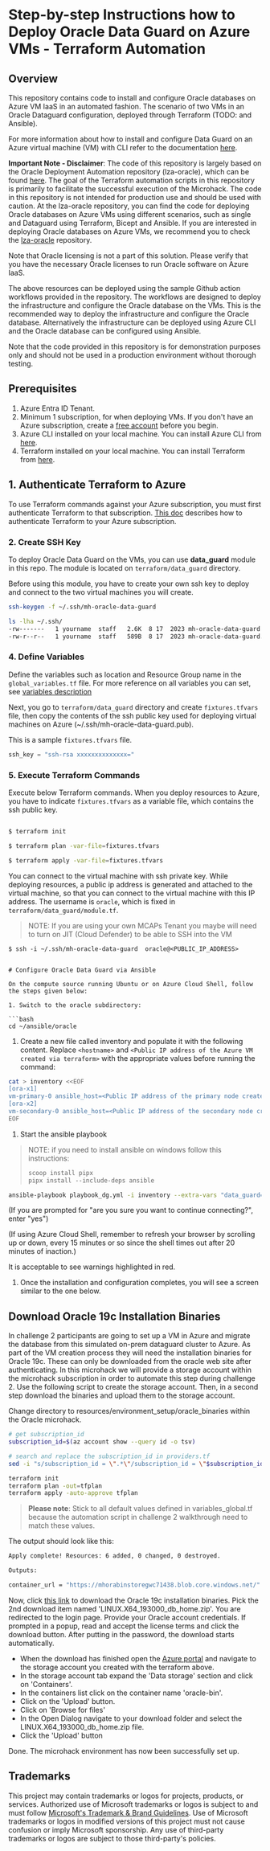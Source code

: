 # Step-by-step Instructions how to Deploy Oracle Data Guard on Azure VMs - Terraform Automation

## Overview

This repository contains code to install and configure Oracle databases on Azure VM IaaS in an automated fashion. The scenario of two VMs in an Oracle Dataguard configuration, deployed through Terraform  (TODO: and Ansible).

For more information about how to install and configure Data Guard on an Azure virtual machine (VM) with CLI refer to the documentation [here](https://docs.microsoft.com/en-us/azure/virtual-machines/linux/oracle-dataguard).

__Important Note - Disclaimer__: The code of this repository is largely based on the Oracle Deployment Automation repository (lza-oracle), which can be found [here](https://github.com/Azure/lza-oracle). The goal of the Terraform automation scripts in this repository is primarily to facilitate the successful execution of the Microhack. The code in this repository is not intended for production use and should be used with caution.
At the lza-oracle repository, you can find the code for deploying Oracle databases on Azure VMs using different scenarios, such as single and Dataguard using Terraform, Bicept and Ansible.
If you are interested in deploying Oracle databases on Azure VMs, we recommend you to check the [lza-oracle](https://github.com/Azure/lza-oracle) repository.

Note that Oracle licensing is not a part of this solution. Please verify that you have the necessary Oracle licenses to run Oracle software on Azure IaaS.


The above resources can be deployed using the sample Github action workflows provided in the repository. The workflows are designed to deploy the infrastructure and configure the Oracle database on the VMs. This is the recommended way to deploy the infrastructure and configure the Oracle database. Alternatively the infrastructure can be deployed using Azure CLI and the Oracle database can be configured using Ansible.

Note that the code provided in this repository is for demonstration purposes only and should not be used in a production environment without thorough testing.

## Prerequisites

1. Azure Entra ID Tenant.
2. Minimum 1 subscription, for when deploying VMs. If you don't have an Azure subscription, create a [free account](https://azure.microsoft.com/en-us/free/?ref=microsoft.com&utm_source=microsoft.com&utm_medium=docs&utm_campaign=visualstudio) before you begin.
3. Azure CLI installed on your local machine. You can install Azure CLI from [here](https://docs.microsoft.com/en-us/cli/azure/install-azure-cli).
4. Terraform installed on your local machine. You can install Terraform from [here](https://learn.hashicorp.com/tutorials/terraform/install-cli).


## 1. Authenticate Terraform to Azure

To use Terraform commands against your Azure subscription, you must first authenticate Terraform to that subscription. [This doc](https://learn.microsoft.com/en-us/azure/developer/terraform/authenticate-to-azure?tabs=bash) describes how to authenticate Terraform to your Azure subscription.

### 2. Create SSH Key

To deploy Oracle Data Guard on the VMs, you can use **data_guard** module in this repo. The module is located on `terraform/data_guard` directory.

Before using this module, you have to create your own ssh key to deploy and connect to the two virtual machines you will create.

```bash
ssh-keygen -f ~/.ssh/mh-oracle-data-guard

ls -lha ~/.ssh/
-rw-------   1 yourname  staff   2.6K  8 17  2023 mh-oracle-data-guard
-rw-r--r--   1 yourname  staff   589B  8 17  2023 mh-oracle-data-guard.pub
```

### 4. Define Variables

Define the variables such as location and Resource Group name in the `global_variables.tf` file. For more reference on all variables you can set, see [variables description](variables.md)

Next, you go to `terraform/data_guard` directory and create `fixtures.tfvars` file, then copy the contents of the ssh public key used for deploying virtual machines on Azure (~/.ssh/mh-oracle-data-guard.pub).

This is a sample `fixtures.tfvars` file. 

```tf:fixtures.tfvars
ssh_key = "ssh-rsa xxxxxxxxxxxxxx="
```
### 5. Execute Terraform Commands
Execute below Terraform commands. When you deploy resources to Azure, you have to indicate `fixtures.tfvars` as a variable file, which contains the ssh public key.

```bash

$ terraform init

$ terraform plan -var-file=fixtures.tfvars

$ terraform apply -var-file=fixtures.tfvars
```

You can connect to the virtual machine with ssh private key. While deploying resources, a public ip address is generated and attached to the virtual machine, so that you can connect to the virtual machine with this IP address. The username is `oracle`, which is fixed in `terraform/data_guard/module.tf`.

> NOTE: If you are using your own MCAPs Tenant you maybe will need to turn on JIT (Cloud Defender) to be able to SSH into the VM

```
$ ssh -i ~/.ssh/mh-oracle-data-guard  oracle@<PUBLIC_IP_ADDRESS>


# Configure Oracle Data Guard via Ansible

On the compute source running Ubuntu or on Azure Cloud Shell, follow the steps given below:

1. Switch to the oracle subdirectory:

```bash
cd ~/ansible/oracle
```

1. Create a new file called inventory and populate it with the following content. Replace `<hostname>` and `<Public IP address of the Azure VM created via terraform>` with the appropriate values before running the command:

```bash
cat > inventory <<EOF
[ora-x1]
vm-primary-0 ansible_host=<Public IP address of the primary node created via terraform or Bicep>  ansible_ssh_private_key_file=~/.ssh/mh-oracle-data-guard ansible_user=oracle
[ora-x2]
vm-secondary-0 ansible_host=<Public IP address of the secondary node created via terraform or Bicep>   ansible_ssh_private_key_file=~/.ssh/mh-oracle-data-guard ansible_user=oracle
EOF
```

1. Start the ansible playbook

> NOTE: if you need to install ansible on windows follow this instructions:
>
> ~~~powershell
> scoop install pipx
> pipx install --include-deps ansible
> ~~~

```bash
ansible-playbook playbook_dg.yml -i inventory --extra-vars "data_guard=yes"
```

(If you are prompted for "are you sure you want to continue connecting?", enter "yes")

(If using Azure Cloud Shell, remember to refresh your browser by scrolling up or down, every 15 minutes or so since the shell times out after 20 minutes of inaction.)

It is acceptable to see warnings highlighted in red.


1. Once the installation and configuration completes, you will see a screen similar to the one below.

## Download Oracle 19c Installation Binaries
In challenge 2 participants are going to set up a VM in Azure and migrate the database from this simulated on-prem dataguard cluster to Azure. As part of the VM creation
process they will need the installation binaries for Oracle 19c. These can only be downloaded from the oracle web site after authenticating. In this microhack we will provide a storage account within the microhack subscription in order to automate this step during challenge 2. Use the following script to create the storage account. Then, in a second step download the binaries and upload them to the storage account.

Change directory to resources/environment_setup/oracle_binaries within the Oracle microhack.

```bash
# get subscription_id
subscription_id=$(az account show --query id -o tsv)

# search and replace the subscription_id in providers.tf
sed -i "s/subscription_id = \".*\"/subscription_id = \"$subscription_id\"/g" ./providers.tf

terraform init
terraform plan -out=tfplan
terraform apply -auto-approve tfplan
```

>**Please note**: Stick to all default values defined in variables_global.tf because the automation script in challenge 2 walkthrough need to match these values.

The output should look like this:

```bash
Apply complete! Resources: 6 added, 0 changed, 0 destroyed.

Outputs:

container_url = "https://mhorabinstoregwc71438.blob.core.windows.net/"
```


Now, click [this link](https://www.oracle.com/database/technologies/oracle19c-linux-downloads.html#license-lightbox) to download the Oracle 19c installation binaries. Pick the 2nd download item named 'LINUX.X64_193000_db_home.zip'. You are redirected to the login page. Provide your Oracle account credentials.
If prompted in a popup, read and accept the license terms and click the download button.
After putting in the password, the download starts automatically.

- When the download has finished open the [Azure portal](https://portal.azure.com) and navigate to the storage account you created with the terraform above. 
- In the storage account tab expand the 'Data storage' section and click on 'Containers'. 
- In the containers list click on the container name 'oracle-bin'.
- Click on the 'Upload' button.
- Click on 'Browse for files'
- In the Open Dialog navigate to your download folder and select the LINUX.X64_193000_db_home.zip file.
- Click the 'Upload' button

Done. The microhack environment has now been successfully set up.

## Trademarks

This project may contain trademarks or logos for projects, products, or services. Authorized use of Microsoft trademarks or logos is subject to and must follow [Microsoft's Trademark & Brand Guidelines](https://www.microsoft.com/en-us/legal/intellectualproperty/trademarks/usage/general). Use of Microsoft trademarks or logos in modified versions of this project must not cause confusion or imply Microsoft sponsorship. Any use of third-party trademarks or logos are subject to those third-party's policies.
